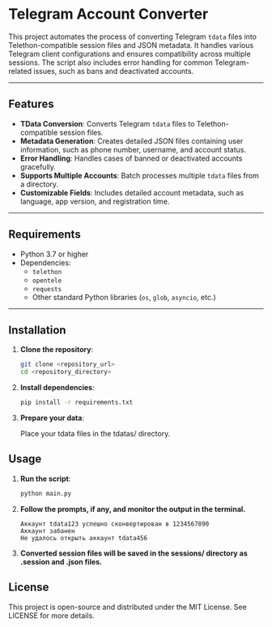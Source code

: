 # Telegram Account Converter

This project automates the process of converting Telegram `tdata` files into Telethon-compatible session files and JSON metadata. It handles various Telegram client configurations and ensures compatibility across multiple sessions. The script also includes error handling for common Telegram-related issues, such as bans and deactivated accounts.

---

## Features

- **TData Conversion**: Converts Telegram `tdata` files to Telethon-compatible session files.
- **Metadata Generation**: Creates detailed JSON files containing user information, such as phone number, username, and account status.
- **Error Handling**: Handles cases of banned or deactivated accounts gracefully.
- **Supports Multiple Accounts**: Batch processes multiple `tdata` files from a directory.
- **Customizable Fields**: Includes detailed account metadata, such as language, app version, and registration time.

---

## Requirements

- Python 3.7 or higher
- Dependencies:
  - `telethon`
  - `opentele`
  - `requests`
  - Other standard Python libraries (`os`, `glob`, `asyncio`, etc.)

---

## Installation

1. **Clone the repository**:
   ```bash
   git clone <repository_url>
   cd <repository_directory>

2. **Install dependencies**:
    ```bash
    pip install -r requirements.txt
    ```
3. **Prepare your data**:

    Place your tdata files in the tdatas/ directory.

## Usage
1. **Run the script**:
    ```python
    python main.py
    ```
2. **Follow the prompts, if any, and monitor the output in the terminal.**
    ```plaintext
    Аккаунт tdata123 успешно сконвертирован в 1234567890
    Аккаунт забанен
    Не удалось открыть аккаунт tdata456
    ```
3.  **Converted session files will be saved in the sessions/ directory as .session and .json files.**



## License

This project is open-source and distributed under the MIT License. See LICENSE for more details.